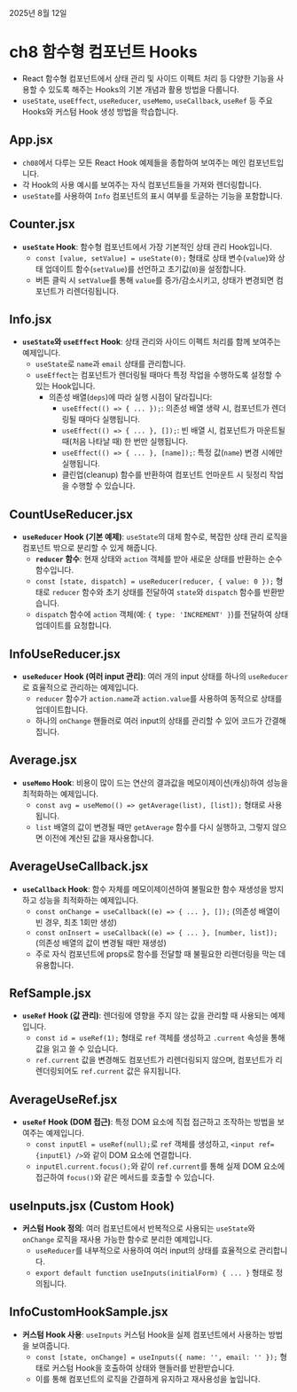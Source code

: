 2025년 8월 12일

# ch8 함수형 컴포넌트 Hooks

- React 함수형 컴포넌트에서 상태 관리 및 사이드 이펙트 처리 등 다양한 기능을 사용할 수 있도록 해주는 Hooks의 기본 개념과 활용 방법을 다룹니다.
- `useState`, `useEffect`, `useReducer`, `useMemo`, `useCallback`, `useRef` 등 주요 Hooks와 커스텀 Hook 생성 방법을 학습합니다.

## App.jsx

- `ch08`에서 다루는 모든 React Hook 예제들을 종합하여 보여주는 메인 컴포넌트입니다.
- 각 Hook의 사용 예시를 보여주는 자식 컴포넌트들을 가져와 렌더링합니다.
- `useState`를 사용하여 `Info` 컴포넌트의 표시 여부를 토글하는 기능을 포함합니다.

## Counter.jsx

- **`useState` Hook**: 함수형 컴포넌트에서 가장 기본적인 상태 관리 Hook입니다.
  - `const [value, setValue] = useState(0);` 형태로 상태 변수(`value`)와 상태 업데이트 함수(`setValue`)를 선언하고 초기값(`0`)을 설정합니다.
  - 버튼 클릭 시 `setValue`를 통해 `value`를 증가/감소시키고, 상태가 변경되면 컴포넌트가 리렌더링됩니다.

## Info.jsx

- **`useState`와 `useEffect` Hook**: 상태 관리와 사이드 이펙트 처리를 함께 보여주는 예제입니다.
  - `useState`로 `name`과 `email` 상태를 관리합니다.
  - `useEffect`는 컴포넌트가 렌더링될 때마다 특정 작업을 수행하도록 설정할 수 있는 Hook입니다.
    - 의존성 배열(`deps`)에 따라 실행 시점이 달라집니다:
      - `useEffect(() => { ... });`: 의존성 배열 생략 시, 컴포넌트가 렌더링될 때마다 실행됩니다.
      - `useEffect(() => { ... }, []);`: 빈 배열 시, 컴포넌트가 마운트될 때(처음 나타날 때) 한 번만 실행됩니다.
      - `useEffect(() => { ... }, [name]);`: 특정 값(`name`) 변경 시에만 실행됩니다.
      - 클린업(cleanup) 함수를 반환하여 컴포넌트 언마운트 시 뒷정리 작업을 수행할 수 있습니다.

## CountUseReducer.jsx

- **`useReducer` Hook (기본 예제)**: `useState`의 대체 함수로, 복잡한 상태 관리 로직을 컴포넌트 밖으로 분리할 수 있게 해줍니다.
  - **`reducer` 함수**: 현재 상태와 `action` 객체를 받아 새로운 상태를 반환하는 순수 함수입니다.
  - `const [state, dispatch] = useReducer(reducer, { value: 0 });` 형태로 `reducer` 함수와 초기 상태를 전달하여 `state`와 `dispatch` 함수를 반환받습니다.
  - `dispatch` 함수에 `action` 객체(예: `{ type: 'INCREMENT' }`)를 전달하여 상태 업데이트를 요청합니다.

## InfoUseReducer.jsx

- **`useReducer` Hook (여러 input 관리)**: 여러 개의 input 상태를 하나의 `useReducer`로 효율적으로 관리하는 예제입니다.
  - `reducer` 함수가 `action.name`과 `action.value`를 사용하여 동적으로 상태를 업데이트합니다.
  - 하나의 `onChange` 핸들러로 여러 input의 상태를 관리할 수 있어 코드가 간결해집니다.

## Average.jsx

- **`useMemo` Hook**: 비용이 많이 드는 연산의 결과값을 메모이제이션(캐싱)하여 성능을 최적화하는 예제입니다.
  - `const avg = useMemo(() => getAverage(list), [list]);` 형태로 사용됩니다.
  - `list` 배열의 값이 변경될 때만 `getAverage` 함수를 다시 실행하고, 그렇지 않으면 이전에 계산된 값을 재사용합니다.

## AverageUseCallback.jsx

- **`useCallback` Hook**: 함수 자체를 메모이제이션하여 불필요한 함수 재생성을 방지하고 성능을 최적화하는 예제입니다.
  - `const onChange = useCallback((e) => { ... }, []);` (의존성 배열이 빈 경우, 최초 1회만 생성)
  - `const onInsert = useCallback((e) => { ... }, [number, list]);` (의존성 배열의 값이 변경될 때만 재생성)
  - 주로 자식 컴포넌트에 props로 함수를 전달할 때 불필요한 리렌더링을 막는 데 유용합니다.

## RefSample.jsx

- **`useRef` Hook (값 관리)**: 렌더링에 영향을 주지 않는 값을 관리할 때 사용되는 예제입니다.
  - `const id = useRef(1);` 형태로 `ref` 객체를 생성하고 `.current` 속성을 통해 값을 읽고 쓸 수 있습니다.
  - `ref.current` 값을 변경해도 컴포넌트가 리렌더링되지 않으며, 컴포넌트가 리렌더링되어도 `ref.current` 값은 유지됩니다.

## AverageUseRef.jsx

- **`useRef` Hook (DOM 접근)**: 특정 DOM 요소에 직접 접근하고 조작하는 방법을 보여주는 예제입니다.
  - `const inputEl = useRef(null);`로 `ref` 객체를 생성하고, `<input ref={inputEl} />`와 같이 DOM 요소에 연결합니다.
  - `inputEl.current.focus();`와 같이 `ref.current`를 통해 실제 DOM 요소에 접근하여 `focus()`와 같은 메서드를 호출할 수 있습니다.

## useInputs.jsx (Custom Hook)

- **커스텀 Hook 정의**: 여러 컴포넌트에서 반복적으로 사용되는 `useState`와 `onChange` 로직을 재사용 가능한 함수로 분리한 예제입니다.
  - `useReducer`를 내부적으로 사용하여 여러 input의 상태를 효율적으로 관리합니다.
  - `export default function useInputs(initialForm) { ... }` 형태로 정의됩니다.

## InfoCustomHookSample.jsx

- **커스텀 Hook 사용**: `useInputs` 커스텀 Hook을 실제 컴포넌트에서 사용하는 방법을 보여줍니다.
  - `const [state, onChange] = useInputs({ name: '', email: '' });` 형태로 커스텀 Hook을 호출하여 상태와 핸들러를 반환받습니다.
  - 이를 통해 컴포넌트의 로직을 간결하게 유지하고 재사용성을 높입니다.
